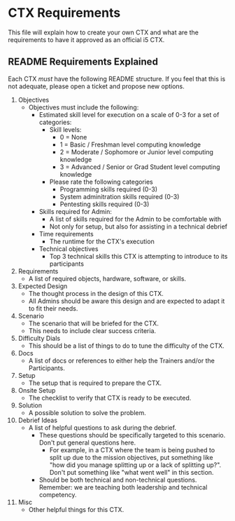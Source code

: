 # CTX Requirements

This file will explain how to create your own CTX and what are the requirements to have it approved as an official i5 CTX.

## README Requirements Explained

Each CTX *must* have the following README structure. If you feel that this is not adequate, please open a ticket and propose new options.

1. Objectives
    - Objectives must include the following:
        - Estimated skill level for execution on a scale of 0-3 for a set of categories:
            - Skill levels:
                - 0 = None
                - 1 = Basic / Freshman level computing knowledge
                - 2 = Moderate / Sophomore or Junior level computing knowledge
                - 3 = Advanced / Senior or Grad Student level computing knowledge
            - Please rate the following categories
                - Programming skills required (0-3)
                - System adminitration skills required (0-3)
                - Pentesting skills required (0-3)
        - Skills required for Admin:
            - A list of skills required for the Admin to be comfortable with
            - Not only for setup, but also for assisting in a technical debrief
        - Time requirements
            - The runtime for the CTX's execution
        - Technical objectives
            - Top 3 technical skills this CTX is attempting to introduce to its participants
1. Requirements
    - A list of required objects, hardware, software, or skills.
1. Expected Design
    - The thought process in the design of this CTX.
    - All Admins should be aware this design and are expected to adapt it to fit their needs.
1. Scenario
    - The scenario that will be briefed for the CTX.
    - This needs to include clear success criteria.
1. Difficulty Dials
    - This should be a list of things to do to tune the difficulty of the CTX.
1. Docs
    - A list of docs or references to either help the Trainers and/or the Participants.
1. Setup
    - The setup that is required to prepare the CTX.
1. Onsite Setup
    - The checklist to verify that CTX is ready to be executed.
1. Solution
    - A possible solution to solve the problem.
1. Debrief Ideas
    - A list of helpful questions to ask during the debrief.
        - These questions should be specifically targeted to this scenario. Don't put general questions here.
            - For example, in a CTX where the team is being pushed to split up due to the mission objectives, put something like "how did you manage splitting up or a lack of splitting up?". Don't put something like "what went well" in this section.
        - Should be both technical and non-technical questions. Remember: we are teaching both leadership and technical competency.
1. Misc
    - Other helpful things for this CTX.
